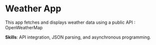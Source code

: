 # Weather App

This app fetches and displays weather data using a public API : OpenWeatherMap

**Skills**: API integration, JSON parsing, and asynchronous programming.
